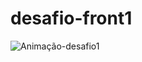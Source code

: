 # desafio-front1
![Animação-desafio1](https://user-images.githubusercontent.com/72262553/129464083-8808f106-854f-4ae0-b4cb-2ebc4f557f17.gif)

